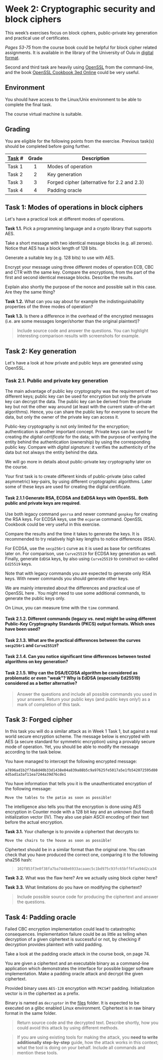 # Week 2: Cryptographic security and block ciphers

This week’s exercises focus on block ciphers, public-private key generation and practical use of certificates.

*Pages 53-75* from the course book could be helpful for block cipher related assignments. It is available in the library of the University of Oulu in [digital format](https://oula.finna.fi/Record/oy_electronic_oy.9917612964306252).

Second and third task are heavily using [OpenSSL](https://www.openssl.org/) from the command-line, and the book [OpenSSL Cookbook 3ed Online](https://www.feistyduck.com/library/openssl-cookbook/online/) could be very useful.

## Environment

You should have access to the Linux/Unix environment to be able to complete the final task.

The course virtual machine is suitable.

## Grading

You are eligible for the following points from the exercise. Previous task(s) should be completed before going further.

[Task](Task) #|Grade|Description|
-----|:---:|-----------|
Task 1 | 1 | Modes of operation
Task 2 | 2 | Key generation
Task 3 | 3 | Forged cipher (alternative for 2.2 and 2.3)
Task 4 | 4 | Padding oracle

## Task 1: Modes of operations in block ciphers

Let's have a practical look at different modes of operations.

**Task 1.1.** Pick a programming language and a crypto library that supports AES.

Take a short message with two identical message blocks (e.g. all zeroes). Notice that AES has a block length of 128 bits.

Generate a suitable key (e.g. 128 bits) to use with AES. 

Encrypt your message using three different modes of operation ECB, CBC and CTR with the same key. Compare the encryptions, from the part of the first and second identical message blocks. Describe the results. 

Explain also shortly the purpose of the nonce and possible salt in this case. Are they the same thing?

**Task 1.2.** What can you say about for example the indistinguishability properties of the three modes of operation? 

**Task 1.3.** Is there a difference in the overhead of the encrypted messages (i.e. are some messages longer/shorter than the original plaintext)?

> Include source code and answer the questions. You can highlight interesting comparison results with screenshots for example.

## Task 2: Key generation

Let's have a look at how private and public keys are generated using OpenSSL.


### Task 2.1. Public and private key generation

The main advantage of public key cryptography was the requirement of two different keys; public key can be used for encryption but only the private key can decrypt the data. 
The public key can be derived from the private key but not the other way around (at least with the current state-of-the-art algorithms).
Hence, you can share the public key for everyone to secure the data, but only the owner of the private key can access it.

Public-key cryptography is not only limited for the encryption; authentication is another important concept.
Private keys can be used for creating *the digital certificate* for the data; with the purpose of verifying the entity behind the authentication (ownership) by using the corresponding public key.
Compare with *digital signature*: it verifies the authenticity of the data but not always the entity behind the data.

We will go more in details about public-private key cryptography later on the course.

Your first task is to create different kinds of public-private (also called asymmetric) key-pairs, by using different cryptographic algorithms.
Later some of these keys are used for creating the digital certificate.

#### Task 2.1.1 Generate RSA, ECDSA and EdDSA keys with OpenSSL. Both public and private keys are required.

Use both legacy command `genrsa` and newer command `genpkey` for creating the RSA keys.
For ECDSA keys, use the `ecparam` command.
OpenSSL Cookbook could be very useful in this exercise.

Compare the results and the time it takes to generate the keys.
It is recommended to try relatively high key lengths to notice differences (RSA).

For ECDSA, use the `secp256r1` curve as it is used as base for certificates later on.
For comparison, use `Curve25519` for ECDSA key generation as well.
Finally, generate `EdDSA` keys, by also using `Curve25519` to construct so-called `Ed25519` keys.

Note that with legacy commands you are expected to generate only RSA keys. With newer commands you should generate other keys.

We are mainly interested about the differences and practical use of OpenSSL here .
You might need to use some additional commands, to generate the public keys only.

On Linux, you can measure time with the `time` command.

#### Task 2.1.2. Different commands (legacy vs. new) might be using different Public-Key Cryptography Standards (PKCS) output formats. Which ones have been used?

#### Task 2.1.3. What are the practical differences between the curves `secp256r1` and `Curve25519`? 

#### Task 2.1.4. Can you notice significant time differences between tested algorithms on key generation?

#### Task 2.1.5. Why can the DSA/ECDSA algorithm be considered as problematic or even "weak"? Why is EdDSA (especially Ed25519) considered as a better alternative?

> Answer the questions and include all possible commands you used in your answers. Return your public keys (and public keys only!) as a mark of completion of this task.



## Task 3: Forged cipher

In this task you will do a similar attack as in Week 1 Task 1, but against a real world secure encryption scheme. The message below is encrypted with AES (a secure standard for symmetric encryption) using a provably secure mode of operation. Yet, you should be able to modify the message according to the task below.

You have managed to intercept the following encrypted message:

`a7896ad1b2f7da8d40b33d1438e04a839a88b5c9a97625fe5017a5e1fb542072595d804d5ad1a3af11ea7244a39d76cde1`

You have information that tells you it is the unauthenticated encryption of the following message: 

`Move the tables to the patio as soon as possible!`

The intelligence also tells you that the encryption is done using AES encryption in Counter mode with a 128 bit key and an unknown (but fixed) initialization vector (IV). They also use plain ASCII encoding of their text before the actual encryption.

**Task 3.1.** Your challenge is to provide a ciphertext that decrypts to:

`Move the chairs to the house as soon as possible!`

Ciphertext should be in a similar format than the original one. You can check that you have produced the correct one, comparing it to the following sha256 hash:

> `102f853f3e0f38fa7ba7448e6933acaaec5c1bd975c93fc65bff4faa94d2ca34`

**Task 3.2.** What was the flaw here? Are we actually using block cipher here?

**Task 3.3.** What limitations do you have on modifying the ciphertext?

> Include possible source code for producing the ciphertext and answer the questions.

## Task 4: Padding oracle

Failed CBC encryption implementation could lead to catastrophic consequences. Implementation failure could be as little as telling when decryption of a given ciphertext is successful or not, by checking if decryption provides plaintext with valid padding.

Take a look at the padding oracle attack in the course book, on page 74.

You are given a ciphertext and an executable binary as a command-line application which demonstrates the interface for possible bigger software implementation. Make a padding oracle attack and decrypt the given ciphertext. 

Provided binary uses `AES-128` encryption with `PKCS#7` padding. Initialization vector is in the ciphertext as a prefix.

Binary is named as `decryptor` in the [files](files) folder. It is expected to be executed on a glibc enabled Linux environment. Ciphertext is in raw binary format in the same folder.

> Return source code and the decrypted text. Describe shortly, how you could avoid this attack by using different methods.

> If you are using existing tools for making the attack, you **need to write additionally step-by-step** guide, how the attack works in this context; what the tool is doing on your behalf. Include all commands and mention these tools.
